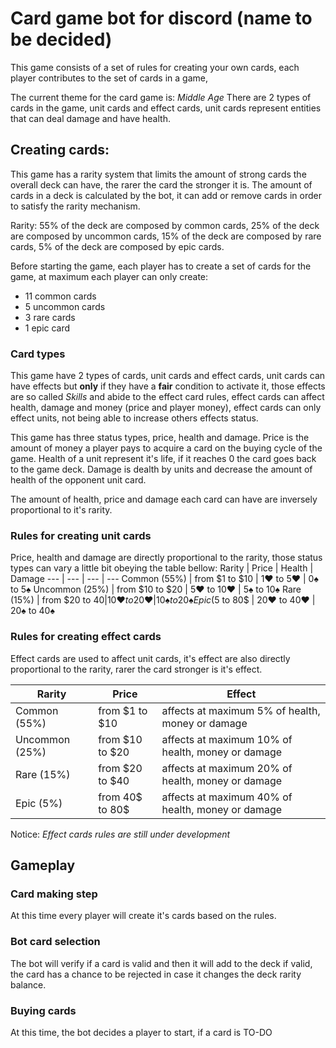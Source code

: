 # Card game bot for discord (name to be decided)
This game consists of a set of rules for creating your own cards,
each player contributes to the set of cards in a game,

The current theme for the card game is: *Middle Age*
There are 2 types of cards in the game, unit cards and effect cards,
unit cards represent entities that can deal damage and have health.

## Creating cards:
This game has a rarity system that limits the amount of strong cards
the overall deck can have, the rarer the card the stronger it is.
The amount of cards in a deck is calculated by the bot, it can add
or remove cards in order to satisfy the rarity mechanism.

Rarity:
55% of the deck are composed by common cards,
25% of the deck are composed by uncommon cards,
15% of the deck are composed by rare cards,
5% of the deck are composed by epic cards.

Before starting the game, each player has to create a set of cards
for the game, at maximum each player can only create:
* 11 common cards
* 5 uncommon cards
* 3 rare cards
* 1 epic card

### Card types
This game have 2 types of cards, unit cards and effect cards,
unit cards can have effects but **only** if they have a
**fair** condition to activate it, those effects are so
called *Skills* and abide to the effect card rules, effect cards
can affect health, damage and money (price and player money),
effect cards can only effect units, not being able to increase
others effects status.

This game has three status types, price, health and damage.
Price is the amount of money a player pays to acquire a card on
the buying cycle of the game.
Health of a unit represent it's life, if it reaches 0 the card
goes back to the game deck.
Damage is dealth by units and decrease the amount of health of
the opponent unit card.

The amount of health, price and damage each card can have are
inversely proportional to it's rarity.

### Rules for creating unit cards
Price, health and damage are directly proportional to the rarity,
those status types can vary a little bit obeying the table bellow:
Rarity | Price | Health | Damage
--- | --- | --- | ---
Common (55%) | from $1 to $10 | 1❤ to 5❤ | 0♠ to 5♠
Uncommon (25%) | from $10 to $20 | 5❤ to 10❤ | 5♠ to 10♠
Rare (15%) | from $20 to $40 | 10❤ to 20❤ | 10♠ to 20♠
Epic (5%) | from 40$ to 80$ | 20❤ to 40❤ | 20♠ to 40♠

### Rules for creating effect cards
Effect cards are used to affect unit cards, it's effect are also
directly proportional to the rarity, rarer the card stronger is it's effect.

Rarity | Price | Effect
--- | --- | ---
Common (55%) | from $1 to $10 | affects at maximum 5% of health, money or damage
Uncommon (25%) | from $10 to $20 | affects at maximum 10% of health, money or damage
Rare (15%) | from $20 to $40 | affects at maximum 20% of health, money or damage
Epic (5%) | from 40$ to 80$ | affects at maximum 40% of health, money or damage

Notice: *Effect cards rules are still under development*

## Gameplay
### Card making step
At this time every player will create it's cards based
on the rules.
### Bot card selection
The bot will verify if a card is valid and then it will
add to the deck if valid, the card has a chance to be rejected
in case it changes the deck rarity balance.
### Buying cards
At this time, the bot decides a player to start, if a card
is 
TO-DO